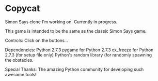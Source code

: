 # Copycat
Simon Says clone I'm working on. Currently in progress.

This game is intended to be the same as the classic Simon Says game. 

Controls:
Click on the buttons...

Dependencies: Python 2.7.3 pygame for Python 2.7.3 cx_freeze for Python 2.7.3 (for setup file only) Python's random library (for randomly spawning the obstacles.

Special Thanks:
The amazing Python community for developing such awesome tools!
